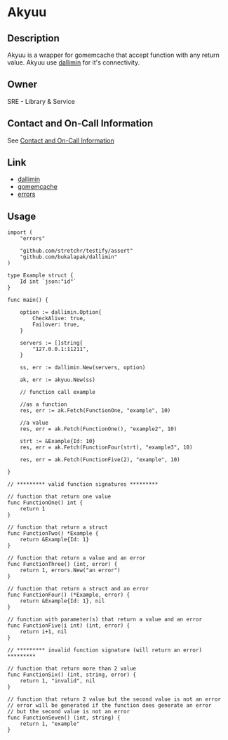 # Akyuu

## Description

Akyuu is a wrapper for gomemcache that accept function with any return value. Akyuu use [dallimin](https://github.com/bukalapak/dallimin/) for it's connectivity.

## Owner

SRE - Library & Service

## Contact and On-Call Information

See [Contact and On-Call Information](https://bukalapak.atlassian.net/wiki/display/INF/Contact+and+On-Call+Information)

## Link

- [dallimin](https://github.com/bukalapak/dallimin/)
- [gomemcache](https://github.com/bradfitz/gomemcache)
- [errors](https://github.com/pkg/errors)

## Usage

```golang
import (
	"errors"

	"github.com/stretchr/testify/assert"
	"github.com/bukalapak/dallimin"
)

type Example struct {
	Id int `json:"id"`
}

func main() {
	
	option := dallimin.Option{
	    CheckAlive: true,
	    Failover: true,
	}

	servers := []string{
		"127.0.0.1:11211",
	}

	ss, err := dallimin.New(servers, option)

	ak, err := akyuu.New(ss)

	// function call example

	//as a function
	res, err := ak.Fetch(FunctionOne, "example", 10)
	
	//a value
	res, err = ak.Fetch(FunctionOne(), "example2", 10)

	strt := &Example{Id: 10}
	res, err = ak.Fetch(FunctionFour(strt), "example3", 10)

	res, err = ak.Fetch(FunctionFive(2), "example", 10)

}

// ********* valid function signatures *********

// function that return one value
func FunctionOne() int {
	return 1
}

// function that return a struct
func FunctionTwo() *Example {
	return &Example{Id: 1}
}

// function that return a value and an error
func FunctionThree() (int, error) {
	return 1, errors.New("an error")
}

// function that return a struct and an error
func FunctionFour() (*Example, error) {
	return &Example{Id: 1}, nil
}

// function with parameter(s) that return a value and an error
func FunctionFive(i int) (int, error) {
	return i+1, nil
}

// ********* invalid function signature (will return an error) *********

// function that return more than 2 value
func FunctionSix() (int, string, error) {
	return 1, "invalid", nil
} 

// function that return 2 value but the second value is not an error
// error will be generated if the function does generate an error
// but the second value is not an error
func FunctionSeven() (int, string) {
	return 1, "example"
}

```